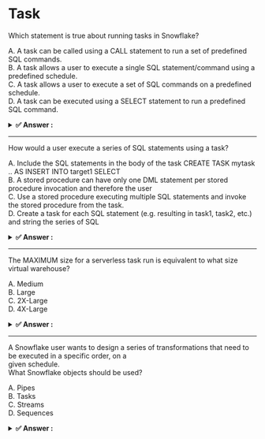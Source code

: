 # Task                                                                                                                                                                                                                                                                                                                                                                                                                                                
Which statement is true about running tasks in Snowflake?                                                                                                                                                                                                                                                                                                                                                                                             
                                                                                                                                                                                                                                                                                                                                                                                                                                                      
A. A task can be called using a CALL statement to run a set of predefined SQL commands.<br>B. A task allows a user to execute a single SQL statement/command using a predefined schedule.<br>C. A task allows a user to execute a set of SQL commands on a predefined schedule.<br>D. A task can be executed using a SELECT statement to run a predefined SQL command.                                                                                
                                                                                                                                                                                                                                                                                                                                                                                                                                                      
<details>                                                                                                                                                                                                                                                                                                                                                                                                                                             
<summary><strong>✅ Answer : </strong></summary>                                                                                                                                                                                                                                                                                                                                                                                                      
<strong>B</strong>                                                                                                                                                                                                                                                                                                                                                                                                                                    
                                                                                                                                                                                                                                                                                                                                                                                                                                                      
Let's break down why option B is the correct answer regarding Snowflake tasks. Snowflake tasks are                                                                                                                                                                                                                                                                                                                                                    
designed for automated execution of SQL code, and their functionality centers around scheduled runs. Option                                                                                                                                                                                                                                                                                                                                           
B accurately reflects this, stating that a task executes a single SQL statement or command on a predefined                                                                                                                                                                                                                                                                                                                                            
schedule. This core capability of scheduled, automated execution is the fundamental purpose of Snowflake                                                                                                                                                                                                                                                                                                                                              
tasks. Option A is incorrect because while tasks execute SQL, they aren’t invoked with a CALL statement.                                                                                                                                                                                                                                                                                                                                              
Instead, their execution is driven by their defined schedule. Option C is partially correct, as tasks execute SQL,                                                                                                                                                                                                                                                                                                                                    
but they are limited to a single SQL statement/command within their definition, not a set. If you need to run aseries of SQL statements, you would need to employ procedures or a combination of tasks. Option D is also                                                                                                                                                                                                                              
incorrect because SELECT statements are for data retrieval, not for invoking the execution of a task. To                                                                                                                                                                                                                                                                                                                                              
execute a task, Snowflake's scheduling engine takes over when the schedule triggers based on a provided                                                                                                                                                                                                                                                                                                                                               
cron expression. The primary goal of Snowflake tasks is to enable automation of data processing or loading                                                                                                                                                                                                                                                                                                                                            
workflows, providing consistent and timely execution of operations. It leverages the serverless compute                                                                                                                                                                                                                                                                                                                                               
within Snowflake without requiring user intervention or manual triggering. The simplicity of defining a single                                                                                                                                                                                                                                                                                                                                        
command per task promotes a modular approach, making it easy to manage and maintain distinct operations.                                                                                                                                                                                                                                                                                                                                              
In summary, Snowflake tasks are built for scheduled single command execution.                                                                                                                                                                                                                                                                                                                                                                         
Here are authoritative links for further research:                                                                                                                                                                                                                                                                                                                                                                                                    
Snowflake Documentation on Tasks: https://docs.snowflake.com/en/user-guide/tasks-intro.html                                                                                                                                                                                                                                                                                                                                                           
Snowflake Tasks Examples: https://docs.snowflake.com/en/sql-reference/sql/create-task.html                                                                                                                                                                                                                                                                                                                                                            
</details>                                                                                                                                                                                                                                                                                                                                                                                                                                            
                                                                                                                                                                                                                                                                                                                                                                                                                                                      
                                                                                                                                                                                                                                                                                                                                                                                                                                                      
---                                                                                                                                                                                                                                                                                                                                                                                                                                                   
How would a user execute a series of SQL statements using a task?                                                                                                                                                                                                                                                                                                                                                                                     
                                                                                                                                                                                                                                                                                                                                                                                                                                                      
A. Include the SQL statements in the body of the task CREATE TASK mytask .. AS INSERT INTO target1 SELECT<br>B. A stored procedure can have only one DML statement per stored procedure invocation and therefore the user<br>C. Use a stored procedure executing multiple SQL statements and invoke the stored procedure from the task.<br>D. Create a task for each SQL statement (e.g. resulting in task1, task2, etc.) and string the series of SQL
                                                                                                                                                                                                                                                                                                                                                                                                                                                      
<details>                                                                                                                                                                                                                                                                                                                                                                                                                                             
<summary><strong>✅ Answer : </strong></summary>                                                                                                                                                                                                                                                                                                                                                                                                      
<strong>C</strong>                                                                                                                                                                                                                                                                                                                                                                                                                                    
                                                                                                                                                                                                                                                                                                                                                                                                                                                      
The correct answer is C because Snowflake tasks are designed to execute a single SQL statement or call a                                                                                                                                                                                                                                                                                                                                              
stored procedure. While option A might seem intuitive, a task definition directly embedding multiple SQL                                                                                                                                                                                                                                                                                                                                              
statements like INSERT commands sequentially is not the standard and recommended practice. Tasks are                                                                                                                                                                                                                                                                                                                                                  
primarily designed for executing a single command or stored procedure. Option B is incorrect because stored                                                                                                                                                                                                                                                                                                                                           
procedures can execute multiple SQL statements. The limitation is not on the stored procedure itself, but on                                                                                                                                                                                                                                                                                                                                          
how the task interacts with SQL. Option D, creating a task for each SQL statement and chaining them,                                                                                                                                                                                                                                                                                                                                                  
introduces unnecessary complexity and overhead. Snowflake tasks are best used for orchestrating more                                                                                                                                                                                                                                                                                                                                                  
substantial units of work.                                                                                                                                                                                                                                                                                                                                                                                                                            
Option C, leveraging a stored procedure containing multiple SQL statements, provides a clean and efficient                                                                                                                                                                                                                                                                                                                                            
approach. The task then simply calls the stored procedure. The stored procedure encapsulates the series of                                                                                                                                                                                                                                                                                                                                            
SQL operations, providing a layer of abstraction and allowing for better maintainability and reusability. The                                                                                                                                                                                                                                                                                                                                         
task definition becomes simple and focused on the execution of a single call, making it more manageable.                                                                                                                                                                                                                                                                                                                                              
This design leverages Snowflake's capabilities optimally, providing a streamlined solution for executing a                                                                                                                                                                                                                                                                                                                                            
series of SQL statements. The recommended practice is to bundle multiple SQL statements into a stored                                                                                                                                                                                                                                                                                                                                                 
procedure and then invoke this stored procedure from a task. This approach maintains a clean separation of                                                                                                                                                                                                                                                                                                                                            
concerns and enhances the maintainability of the workflow.                                                                                                                                                                                                                                                                                                                                                                                            
For more information, consult the official Snowflake documentation:                                                                                                                                                                                                                                                                                                                                                                                   
Tasks: https://docs.snowflake.com/en/user-guide/tasks-intro                                                                                                                                                                                                                                                                                                                                                                                           
Stored Procedures: https://docs.snowflake.com/en/sql-reference/stored-procedures                                                                                                                                                                                                                                                                                                                                                                      
</details>                                                                                                                                                                                                                                                                                                                                                                                                                                            
                                                                                                                                                                                                                                                                                                                                                                                                                                                      
                                                                                                                                                                                                                                                                                                                                                                                                                                                      
---                                                                                                                                                                                                                                                                                                                                                                                                                                                   
The MAXIMUM size for a serverless task run is equivalent to what size virtual warehouse?                                                                                                                                                                                                                                                                                                                                                              
                                                                                                                                                                                                                                                                                                                                                                                                                                                      
A. Medium<br>B. Large<br>C. 2X-Large<br>D. 4X-Large                                                                                                                                                                                                                                                                                                                                                                                                   
                                                                                                                                                                                                                                                                                                                                                                                                                                                      
<details>                                                                                                                                                                                                                                                                                                                                                                                                                                             
<summary><strong>✅ Answer : </strong></summary>                                                                                                                                                                                                                                                                                                                                                                                                      
<strong>C</strong>                                                                                                                                                                                                                                                                                                                                                                                                                                    
                                                                                                                                                                                                                                                                                                                                                                                                                                                      
The correct answer is C, 2X-Large. Serverless tasks in Snowflake, while abstracting away direct                                                                                                                                                                                                                                                                                                                                                       
warehouse management, still execute using underlying computational resources. These                                                                                                                                                                                                                                                                                                                                                                   
resources are scaled automatically by Snowflake, but the maximum compute power a single                                                                                                                                                                                                                                                                                                                                                               
serverless task run can utilize is equivalent to that of a 2X-Large virtual warehouse. This limitationexists to ensure efficient resource allocation and prevent a single task from monopolizing                                                                                                                                                                                                                                                      
available infrastructure. It's crucial to understand that this maximum relates to the allocated                                                                                                                                                                                                                                                                                                                                                       
compute, not necessarily how long the task runs or the amount of data it processes; task                                                                                                                                                                                                                                                                                                                                                              
durations are based on the complexity and data size being handled. If a task's operation requires                                                                                                                                                                                                                                                                                                                                                     
more resources than a 2X-Large warehouse, it won't be automatically scaled beyond this limit,                                                                                                                                                                                                                                                                                                                                                         
which can impact execution time. Instead, users should redesign their task, explore other                                                                                                                                                                                                                                                                                                                                                             
approaches, or utilize a scheduled task running with explicitly sized warehouses. This approach                                                                                                                                                                                                                                                                                                                                                       
helps maintain a balance between ease of use, cost control, and effective workload management.                                                                                                                                                                                                                                                                                                                                                        
Snowflake manages these under-the-hood serverless resources efficiently, handling their                                                                                                                                                                                                                                                                                                                                                               
lifecycle and scaling as needed up to the 2X-Large equivalent limit.                                                                                                                                                                                                                                                                                                                                                                                  
Refer to Snowflake's documentation on serverless tasks for more                                                                                                                                                                                                                                                                                                                                                                                       
information:https://docs.snowflake.com/en/sql-reference/sql/create-task.html#limitations-forserverless-taskshttps://docs.snowflake.com/en/user-guide/tasks-intro.html                                                                                                                                                                                                                                                                                 
</details>                                                                                                                                                                                                                                                                                                                                                                                                                                            
                                                                                                                                                                                                                                                                                                                                                                                                                                                      
                                                                                                                                                                                                                                                                                                                                                                                                                                                      
---                                                                                                                                                                                                                                                                                                                                                                                                                                                   
A Snowflake user wants to design a series of transformations that need to be executed in a specific order, on a                                                                                                                                                                                                                                                                                                                                       
given schedule.                                                                                                                                                                                                                                                                                                                                                                                                                                       
What Snowflake objects should be used?                                                                                                                                                                                                                                                                                                                                                                                                                
                                                                                                                                                                                                                                                                                                                                                                                                                                                      
A. Pipes<br>B. Tasks<br>C. Streams<br>D. Sequences                                                                                                                                                                                                                                                                                                                                                                                                    
                                                                                                                                                                                                                                                                                                                                                                                                                                                      
<details>                                                                                                                                                                                                                                                                                                                                                                                                                                             
<summary><strong>✅ Answer : </strong></summary>                                                                                                                                                                                                                                                                                                                                                                                                      
<strong>B</strong>                                                                                                                                                                                                                                                                                                                                                                                                                                    
                                                                                                                                                                                                                                                                                                                                                                                                                                                      
The Correct answer is ["B"]                                                                                                                                                                                                                                                                                                                                                                                                                           
</details>                                                                                                                                                                                                                                                                                                                                                                                                                                            
                                                                                                                                                                                                                                                                                                                                                                                                                                                      
                                                                                                                                                                                                                                                                                                                                                                                                                                                      
